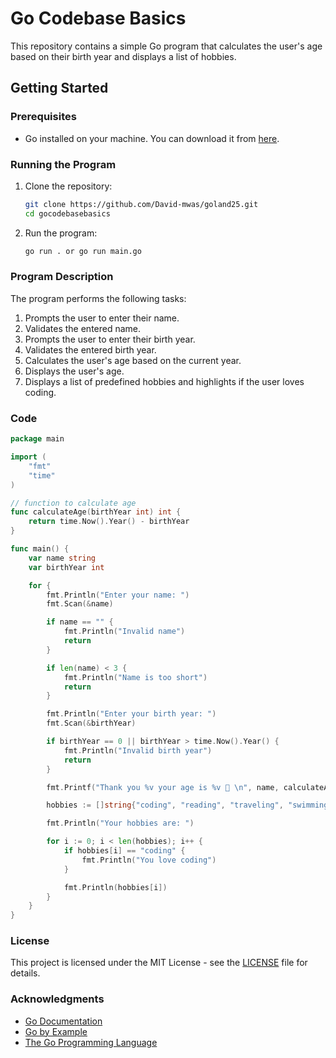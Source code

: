 # Go Codebase Basics

This repository contains a simple Go program that calculates the user's age based on their birth year and displays a list of hobbies.

## Getting Started

### Prerequisites

- Go installed on your machine. You can download it from [here](https://golang.org/dl/).

### Running the Program

1. Clone the repository:

   ```sh
   git clone https://github.com/David-mwas/goland25.git
   cd gocodebasebasics
   ```

2. Run the program:
   ```sh
   go run . or go run main.go
   ```

### Program Description

The program performs the following tasks:

1. Prompts the user to enter their name.
2. Validates the entered name.
3. Prompts the user to enter their birth year.
4. Validates the entered birth year.
5. Calculates the user's age based on the current year.
6. Displays the user's age.
7. Displays a list of predefined hobbies and highlights if the user loves coding.

### Code

```go
package main

import (
    "fmt"
    "time"
)

// function to calculate age
func calculateAge(birthYear int) int {
    return time.Now().Year() - birthYear
}

func main() {
    var name string
    var birthYear int

    for {
        fmt.Println("Enter your name: ")
        fmt.Scan(&name)

        if name == "" {
            fmt.Println("Invalid name")
            return
        }

        if len(name) < 3 {
            fmt.Println("Name is too short")
            return
        }

        fmt.Println("Enter your birth year: ")
        fmt.Scan(&birthYear)

        if birthYear == 0 || birthYear > time.Now().Year() {
            fmt.Println("Invalid birth year")
            return
        }

        fmt.Printf("Thank you %v your age is %v 🚀 \n", name, calculateAge(birthYear))

        hobbies := []string{"coding", "reading", "traveling", "swimming", "running"}

        fmt.Println("Your hobbies are: ")

        for i := 0; i < len(hobbies); i++ {
            if hobbies[i] == "coding" {
                fmt.Println("You love coding")
            }

            fmt.Println(hobbies[i])
        }
    }
}
```

### License

This project is licensed under the MIT License - see the [LICENSE](LICENSE) file for details.

### Acknowledgments

- [Go Documentation](https://golang.org/doc/)
- [Go by Example](https://gobyexample.com/)
- [The Go Programming Language](https://golang.org/)
